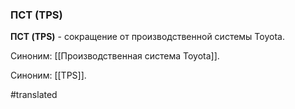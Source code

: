 ### ПСТ (TPS)

**ПСТ (TPS)** - сокращение от производственной системы Toyota.

Синоним: [[Производственная система Toyota]].

Синоним: [[TPS]].

#translated
